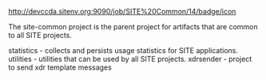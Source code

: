 http://devccda.sitenv.org:9090/job/SITE%20Common/14/badge/icon

The site-common project is the parent project for artifacts that are common to all SITE projects.

statistics - collects and persists usage statistics for SITE applications.
utilities - utilities that can be used by all SITE projects.
xdrsender - project to send xdr template messages